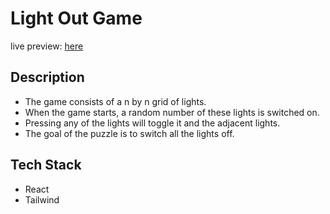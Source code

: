# Light Out Game

live preview: [here](https://fe-lightout-re.netlify.app)

## Description

- The game consists of a n by n grid of lights.
- When the game starts, a random number of these lights is switched on.
- Pressing any of the lights will toggle it and the adjacent lights.
- The goal of the puzzle is to switch all the lights off.

## Tech Stack

- React
- Tailwind
